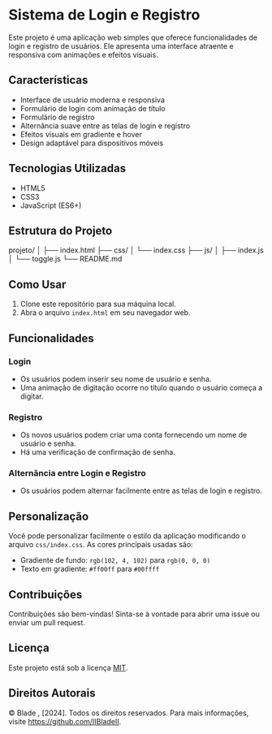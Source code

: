# Sistema de Login e Registro

Este projeto é uma aplicação web simples que oferece funcionalidades de login e registro de usuários. Ele apresenta uma interface atraente e responsiva com animações e efeitos visuais.

## Características

- Interface de usuário moderna e responsiva
- Formulário de login com animação de título
- Formulário de registro
- Alternância suave entre as telas de login e registro
- Efeitos visuais em gradiente e hover
- Design adaptável para dispositivos móveis

## Tecnologias Utilizadas

- HTML5
- CSS3
- JavaScript (ES6+)

## Estrutura do Projeto

projeto/
│
├── index.html
├── css/
│ └── index.css
├── js/
│ ├── index.js
│ └── toggle.js
└── README.md


## Como Usar

1. Clone este repositório para sua máquina local.
2. Abra o arquivo `index.html` em seu navegador web.

## Funcionalidades

### Login
- Os usuários podem inserir seu nome de usuário e senha.
- Uma animação de digitação ocorre no título quando o usuário começa a digitar.

### Registro
- Os novos usuários podem criar uma conta fornecendo um nome de usuário e senha.
- Há uma verificação de confirmação de senha.

### Alternância entre Login e Registro
- Os usuários podem alternar facilmente entre as telas de login e registro.

## Personalização

Você pode personalizar facilmente o estilo da aplicação modificando o arquivo `css/index.css`. As cores principais usadas são:

- Gradiente de fundo: `rgb(102, 4, 102)` para `rgb(0, 0, 0)`
- Texto em gradiente: `#ff00ff` para `#00ffff`

## Contribuições

Contribuições são bem-vindas! Sinta-se à vontade para abrir uma issue ou enviar um pull request.

## Licença

Este projeto está sob a licença [MIT](https://opensource.org/licenses/MIT).

## Direitos Autorais

© Blade , [2024]. Todos os direitos reservados.
Para mais informações, visite https://github.com/IIBladeII.
